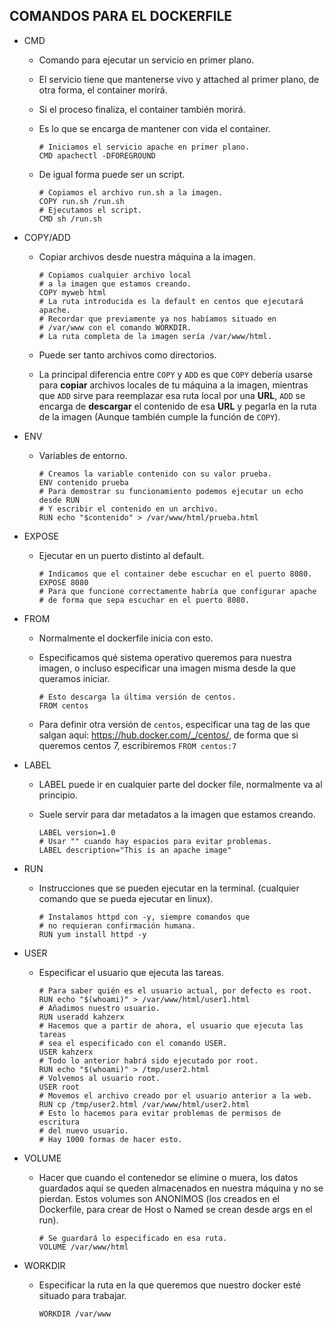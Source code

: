## COMANDOS PARA EL DOCKERFILE

- CMD
    - Comando para ejecutar un servicio en primer plano.
    - El servicio tiene que mantenerse vivo y attached al primer plano, de otra forma, el container morirá.
    - Si el proceso finaliza, el container también morirá.
    - Es lo que se encarga de mantener con vida el container.

        ```docker
        # Iniciamos el servicio apache en primer plano.
        CMD apachectl -DFOREGROUND
        ```
    - De igual forma puede ser un script.

        ```docker
        # Copiamos el archivo run.sh a la imagen.
        COPY run.sh /run.sh
        # Ejecutamos el script.
        CMD sh /run.sh
        ```

- COPY/ADD
    - Copiar archivos desde nuestra máquina a la imagen.

        ```docker
        # Copiamos cualquier archivo local
        # a la imagen que estamos creando.
        COPY myweb html
        # La ruta introducida es la default en centos que ejecutará apache.
        # Recordar que previamente ya nos habíamos situado en
        # /var/www con el comando WORKDIR.
        # La ruta completa de la imagen sería /var/www/html.
        ```
    - Puede ser tanto archivos como directorios.
    - La principal diferencia entre `COPY` y `ADD` es que `COPY` debería usarse para **copiar** archivos locales de tu máquina a la imagen, mientras que `ADD` sirve para reemplazar esa ruta local por una **URL**, `ADD` se encarga de **descargar** el contenido de esa **URL** y pegarla en la ruta de la imagen (Aunque también cumple la función de `COPY`).

- ENV
    - Variables de entorno.

        ```docker
        # Creamos la variable contenido con su valor prueba.
        ENV contenido prueba
        # Para demostrar su funcionamiento podemos ejecutar un echo desde RUN
        # Y escribir el contenido en un archivo.
        RUN echo "$contenido" > /var/www/html/prueba.html
        ```

- EXPOSE
    - Ejecutar en un puerto distinto al default.
        
        ```docker
        # Indicamos que el container debe escuchar en el puerto 8080.
        EXPOSE 8080
        # Para que funcione correctamente habría que configurar apache
        # de forma que sepa escuchar en el puerto 8080.
        ```

- FROM
    - Normalmente el dockerfile inicia con esto.
    - Especificamos qué sistema operativo queremos para nuestra imagen, o incluso especificar una imagen misma desde la que queramos iniciar.

        ```docker
        # Esto descarga la última versión de centos.
        FROM centos
        ```
    - Para definir otra versión de `centos`, especificar una tag de las que salgan aquí: https://hub.docker.com/_/centos/, de forma que si queremos centos 7, escribiremos `FROM centos:7`

- LABEL
    - LABEL puede ir en cualquier parte del docker file, normalmente va al principio.
    - Suele servir para dar metadatos a la imagen que estamos creando.

        ```docker
        LABEL version=1.0
        # Usar "" cuando hay espacios para evitar problemas.
        LABEL description="This is an apache image"
        ```

- RUN
    - Instrucciones que se pueden ejecutar en la terminal. (cualquier comando que se pueda ejecutar en linux).

        ```docker
        # Instalamos httpd con -y, siempre comandos que
        # no requieran confirmación humana.
        RUN yum install httpd -y
        ```

- USER
    - Especificar el usuario que ejecuta las tareas.

        ```docker
        # Para saber quién es el usuario actual, por defecto es root.
        RUN echo "$(whoami)" > /var/www/html/user1.html
        # Añadimos nuestro usuario.
        RUN useradd kahzerx
        # Hacemos que a partir de ahora, el usuario que ejecuta las tareas
        # sea el especificado con el comando USER.
        USER kahzerx
        # Todo lo anterior habrá sido ejecutado por root.
        RUN echo "$(whoami)" > /tmp/user2.html
        # Volvemos al usuario root.
        USER root
        # Movemos el archivo creado por el usuario anterior a la web.
        RUN cp /tmp/user2.html /var/www/html/user2.html
        # Esto lo hacemos para evitar problemas de permisos de escritura
        # del nuevo usuario.
        # Hay 1000 formas de hacer esto.
        ```

- VOLUME
    - Hacer que cuando el contenedor se elimine o muera, los datos guardados aquí se queden almacenados en nuestra máquina y no se pierdan. Estos volumes son ANONIMOS (los creados en el Dockerfile, para crear de Host o Named se crean desde args en el run).

        ```docker
        # Se guardará lo especificado en esa ruta.
        VOLUME /var/www/html
        ```

- WORKDIR
    - Especificar la ruta en la que queremos que nuestro docker esté situado para trabajar.
    
        ```docker
        WORKDIR /var/www
        ```
